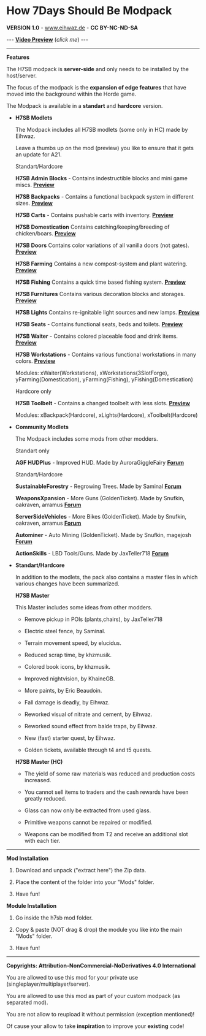# How 7Days Should Be Modpack

**VERSION 1.0** - www.eihwaz.de - **CC BY-NC-ND-SA**

--- [**Video Preview**](https://www.eihwaz.de) (*click me*) ---

--- --- --- --- --- --- --- --- ---

**Features**

The H7SB modpack is **server-side** and only needs to be installed by the host/server.

The focus of the modpack is the **expansion of edge features** that have moved into the background within the Horde game.

The Modpack is available in a **standart** and **hardcore** version.

* **H7SB Modlets**
	
	The Modpack includes all H7SB modlets (some only in HC) made by Eihwaz.
	
	Leave a thumbs up on the mod (preview) you like to ensure that it gets an update for A21.
	
	Standart/Hardcore
	
	**H7SB Admin Blocks** - Contains indestructible blocks and mini game miscs. [**Preview**](https://www.youtube.com/watch?v=a8hCShdfkiw)
	
	**H7SB Backpacks** - Contains a functional backpack system in different sizes. [**Preview**](https://www.youtube.com/watch?v=TFpet8PRdcw)
	
	**H7SB Carts** - Contains pushable carts with inventory. [**Preview**](https://www.youtube.com/watch?v=6SlnCmN3nKQ)
	
	**H7SB Domestication** Contains catching/keeping/breeding of chicken/boars. [**Preview**](https://www.youtube.com/watch?v=Fmb-ltGn2Ac)
	
	**H7SB Doors** Contains color variations of all vanilla doors (not gates). [**Preview**](https://www.youtube.com/watch?v=GyH2dzPl7DQ)
	
	**H7SB Farming** Contains a new compost-system and plant watering. [**Preview**](https://www.youtube.com/watch?v=lKlbDbP5Ngs)
	
	**H7SB Fishing** Contains a quick time based fishing system. [**Preview**](https://www.youtube.com/watch?v=ut__sSTPLf8)
	
	**H7SB Furnitures** Contains various decoration blocks and storages. [**Preview**](https://www.youtube.com/watch?v=Th4V5ptCZWc)
	
	**H7SB Lights** Contains re-ignitable light sources and new lamps. [**Preview**](https://www.youtube.com/watch?v=EmCS7Sb_LP8)
	
	**H7SB Seats** - Contains functional seats, beds and toilets. [**Preview**](https://www.youtube.com/watch?v=wnyLgzxMUAs)
	
	**H7SB Waiter** - Contains colored placeable food and drink items. [**Preview**](https://www.youtube.com/watch?v=ZvaOw51VSvg)
	
	**H7SB Workstations** - Contains various functional workstations in many colors. [**Preview**](https://www.youtube.com/watch?v=0Aghx2HSDTc)
	
	Modules: xWaiter(Workstations), xWorkstations(3SlotForge), yFarming(Domestication), yFarming(Fishing), yFishing(Domestication)
	
	Hardcore only
	
	**H7SB Toolbelt** - Contains a changed toolbelt with less slots. [**Preview**](https://www.youtube.com/watch?v=WHwMi6P5IW8)
	
	Modules: xBackpack(Hardcore), xLights(Hardcore), xToolbelt(Hardcore)
	
* **Community Modlets**

	The Modpack includes some mods from other modders.
	
	Standart only
	
	**AGF HUDPlus** - Improved HUD. Made by AuroraGiggleFairy [**Forum**](https://community.7daystodie.com/topic/20202-a20-agf-hudplus/)
	
	Standart/Hardcore
	
	**SustainableForestry** - Regrowing Trees. Made by Saminal [**Forum**](https://community.7daystodie.com/topic/26324-sams-stuff-all-a20-server-side-modlets/)
	
	**WeaponsXpansion** - More Guns (GoldenTicket). Made by Snufkin, oakraven, arramus [**Forum**](https://community.7daystodie.com/topic/22438-a20-snufkin-weapons-xpansion/)
	
	**ServerSideVehicles** - More Bikes (GoldenTicket). Made by Snufkin, oakraven, arramus [**Forum**](https://community.7daystodie.com/topic/25966-a20-server-side-vehicles/)
	
	**Autominer** - Auto Mining (GoldenTicket). Made by Snufkin, magejosh [**Forum**](https://community.7daystodie.com/topic/18673-snufkins-assorted-modlets/)
	
	**ActionSkills** - LBD Tools/Guns. Made by JaxTeller718 [**Forum**](https://community.7daystodie.com/topic/25860-jaxteller718s-a20-modlets/)
	
* **Standart/Hardcore**

	In addition to the modlets, the pack also contains a master files in which various changes have been summarized.
	
	**H7SB Master**
	
	This Master includes some ideas from other modders.
	
	- Remove pickup in POIs (plants,chairs), by JaxTeller718
	
	- Electric steel fence, by Saminal.
	
	- Terrain movement speed, by elucidus.
	
	- Reduced scrap time, by khzmusik.
	
	- Colored book icons, by khzmusik.
	
	- Improved nightvision, by KhaineGB.
	
	- More paints, by Eric Beaudoin.
	
	- Fall damage is deadly, by Eihwaz.
	
	- Reworked visual of nitrate and cement, by Eihwaz.
	
	- Reworked sound effect from balde traps, by Eihwaz.
	
	- New (fast) starter quest, by Eihwaz.
	
	- Golden tickets, available through t4 and t5 quests.
	
	**H7SB Master (HC)**
	
	- The yield of some raw materials was reduced and production costs increased.
	
	- You cannot sell items to traders and the cash rewards have been greatly reduced.
	
	- Glass can now only be extracted from used glass.
	
	- Primitive weapons cannot be repaired or modified.
	
	- Weapons can be modified from T2 and receive an additional slot with each tier.

--- --- --- --- --- --- --- --- ---

**Mod Installation**

1. Download and unpack ("extract here") the Zip data.

2. Place the content of the folder into your "Mods" folder.

3. Have fun!

**Module Installation**

1. Go inside the h7sb mod folder.
	
2. Copy & paste (NOT drag & drop) the module you like into the main "Mods" folder.

3. Have fun!

--- --- --- --- --- --- --- --- ---

**Copyrights: Attribution-NonCommercial-NoDerivatives 4.0 International**

You are allowed to use this mod for your private use (singleplayer/multiplayer/server).

You are allowed to use this mod as part of your custom modpack (as separated mod).

You are not allow to reupload it without permission (exception mentioned)!

Of cause your allow to take **inspiration** to improve your **existing** code!
